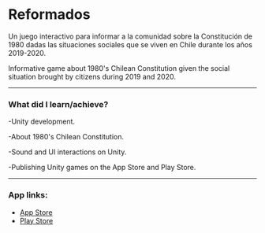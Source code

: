 # Reformados
Un juego interactivo para informar a la comunidad sobre la Constitución de 1980 dadas las situaciones sociales que se viven en Chile durante los años 2019-2020.

Informative game about 1980's Chilean Constitution given the social situation brought by citizens during 2019 and 2020.

---
### What did I learn/achieve?

-Unity development.

-About 1980's Chilean Constitution.

-Sound and UI interactions on Unity.

-Publishing Unity games on the App Store and Play Store.

---
### App links:
- [App Store](https://apps.apple.com/cl/app/reformados/id1487552029?l=en)
- [Play Store](https://play.google.com/store/apps/details?id=com.thechileankink.Reformados)
